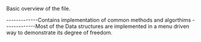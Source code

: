 Basic overview of the file.

-------------Contains implementation of common methods and algorthims
-------------Most of the Data structures are implemented in a menu driven way to demonstrate its degree of freedom.
